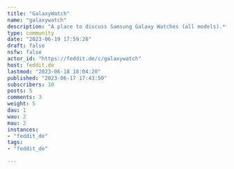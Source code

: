 ```yaml
---
title: "GalaxyWatch" 
name: "galaxywatch"
description: "A place to discuss Samsung Galaxy Watches (all models).**RULES****1 Don’t be a bully, creep, jerk or troll**This means no personal attacks, no misogyny, no misandry, ageism, racism, or otherwise hateful or disrespectful commentary.**2 No selling products or services**You can recommend products/methods that work for you, though."
type: community
date: "2023-06-19 17:59:28"
draft: false
nsfw: false
actor_id: "https://feddit.de/c/galaxywatch"
host: feddit.de
lastmod: "2023-06-18 18:04:20"
published: "2023-06-17 17:43:50"
subscribers: 10
posts: 5
comments: 3
weight: 5
dau: 1
wau: 2
mau: 2
instances:
- "feddit_de"
tags: 
- "feddit_de"

---
```

